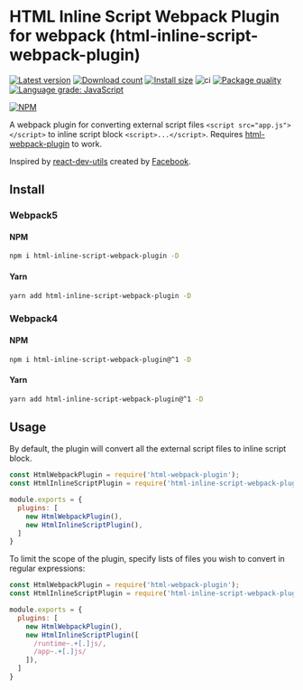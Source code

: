 # HTML Inline Script Webpack Plugin for webpack (html-inline-script-webpack-plugin)

[![Latest version](https://img.shields.io/github/v/release/icelam/html-inline-script-webpack-plugin.svg?sort=semver&label=latest)](https://github.com/icelam/html-inline-script-webpack-plugin/releases)
[![Download count](https://img.shields.io/npm/dm/html-inline-script-webpack-plugin)](https://www.npmjs.com/package/html-inline-script-webpack-plugin)
[![Install size](https://packagephobia.com/badge?p=html-inline-script-webpack-plugin)](https://packagephobia.com/result?p=html-inline-script-webpack-plugin)
![ci](https://github.com/icelam/html-inline-script-webpack-plugin/workflows/ci/badge.svg)
[![Package quality](https://npm.packagequality.com/shield/html-inline-script-webpack-plugin.svg)](https://packagequality.com/#?package=html-inline-script-webpack-plugin)
[![Language grade: JavaScript](https://img.shields.io/lgtm/grade/javascript/g/icelam/html-inline-script-webpack-plugin.svg?logo=lgtm&logoWidth=18)](https://lgtm.com/projects/g/icelam/html-inline-script-webpack-plugin/context:javascript)

[![NPM](https://nodei.co/npm/html-inline-script-webpack-plugin.png?compact=true)](https://npmjs.org/package/html-inline-script-webpack-plugin)

A webpack plugin for converting external script files `<script src="app.js"></script>` to inline script block `<script>...</script>`. Requires [html-webpack-plugin](https://github.com/jantimon/html-webpack-plugin) to work.

Inspired by [react-dev-utils](https://github.com/facebook/create-react-app/blob/master/packages/react-dev-utils/InlineChunkHtmlPlugin.js) created by [Facebook](https://github.com/facebook/).

## Install

### Webpack5

#### NPM
```bash
npm i html-inline-script-webpack-plugin -D
```
#### Yarn
```bash
yarn add html-inline-script-webpack-plugin -D
```

### Webpack4

#### NPM
```bash
npm i html-inline-script-webpack-plugin@^1 -D
```
#### Yarn
```bash
yarn add html-inline-script-webpack-plugin@^1 -D
```

## Usage
By default, the plugin will convert all the external script files to inline script block.
```js
const HtmlWebpackPlugin = require('html-webpack-plugin');
const HtmlInlineScriptPlugin = require('html-inline-script-webpack-plugin');

module.exports = {
  plugins: [
    new HtmlWebpackPlugin(),
    new HtmlInlineScriptPlugin(),
  ]
}
```

To limit the scope of the plugin, specify lists of files you wish to convert in regular expressions:
```js
const HtmlWebpackPlugin = require('html-webpack-plugin');
const HtmlInlineScriptPlugin = require('html-inline-script-webpack-plugin');

module.exports = {
  plugins: [
    new HtmlWebpackPlugin(),
    new HtmlInlineScriptPlugin([
      /runtime~.+[.]js/,
      /app~.+[.]js/
    ]),
  ]
}
```
